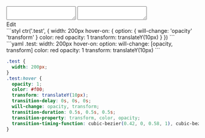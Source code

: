 <div data-size="300" class="code-cont" data-example="will-change-specific">
    <div class="code">
        <div class="code-wrap">
            <textarea id="stylus"></textarea>
            <textarea id="css"></textarea>
            <div class="edit-code">
                <span>Edit</span>
            </div>
        </div>
    </div>
</div>

<div data-size="300" data-examples="stylus"></div>
```styl
ctr('.test', {
  width: 200px
  hover-on: {
    option: {
      will-change: 'opacity' 'transform'
    }
    color: red
    opacity: 1
    transform: translateY(10px)
  }
})
```

<div data-size="300" data-examples="yaml"></div>
```yaml
.test:
  width: 200px
  hover-on:
    option:
      will-change: [opacity, transform]
    color: red
    opacity: 1
    transform: translateY(10px)
```

```css
.test {
  width: 200px;
}
.test:hover {
  opacity: 1;
  color: #f00;
  transform: translateY(10px);
  transition-delay: 0s, 0s, 0s;
  will-change: opacity, transform;
  transition-duration: 0.5s, 0.5s, 0.5s;
  transition-property: transform, color, opacity;
  transition-timing-function: cubic-bezier(0.42, 0, 0.58, 1), cubic-bezier(0.42, 0, 0.58, 1), cubic-bezier(0.42, 0, 0.58, 1);
}
```
<div class="cf"></div>
